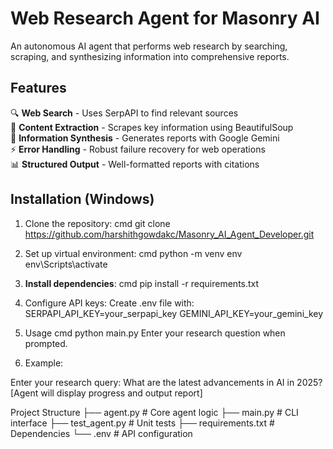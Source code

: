 # Web Research Agent for Masonry AI

An autonomous AI agent that performs web research by searching, scraping, and synthesizing information into comprehensive reports.

## Features

🔍 **Web Search** - Uses SerpAPI to find relevant sources  
📑 **Content Extraction** - Scrapes key information using BeautifulSoup  
🧠 **Information Synthesis** - Generates reports with Google Gemini  
⚡ **Error Handling** - Robust failure recovery for web operations  
📊 **Structured Output** - Well-formatted reports with citations  

## Installation (Windows)

1. Clone the repository:
cmd
git clone https://github.com/harshithgowdakc/Masonry_AI_Agent_Developer.git


2. Set up virtual environment:
cmd
python -m venv env
env\Scripts\activate

3. **Install dependencies**:
cmd
pip install -r requirements.txt

4. Configure API keys:
Create .env file with:
SERPAPI_API_KEY=your_serpapi_key
GEMINI_API_KEY=your_gemini_key

5. Usage
cmd
python main.py
Enter your research question when prompted.

6. Example:

Enter your research query: What are the latest advancements in AI in 2025?
[Agent will display progress and output report]


Project Structure
├── agent.py          # Core agent logic
├── main.py           # CLI interface
├── test_agent.py     # Unit tests
├── requirements.txt  # Dependencies
└── .env              # API configuration